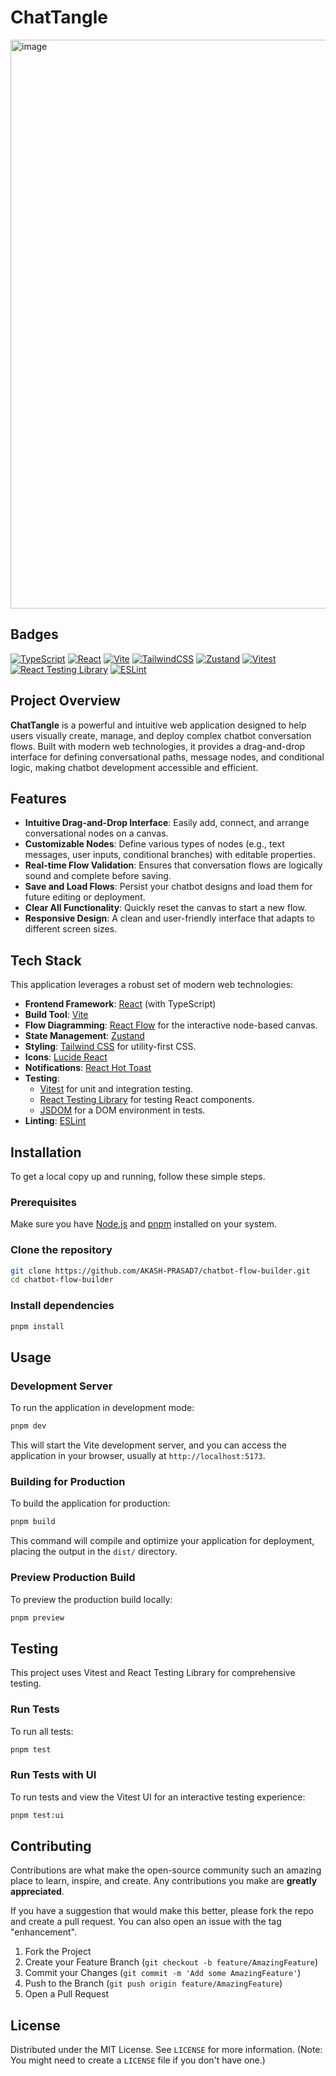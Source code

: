# ChatTangle

<img width="1918" height="910" alt="image" src="https://github.com/user-attachments/assets/a45aafdb-8d32-4bb4-90d8-847a3c452bb9" />

## Badges

[![TypeScript](https://img.shields.io/badge/typescript-%23007ACC.svg?style=for-the-badge&logo=typescript&logoColor=white)](https://www.typescriptlang.org/)
[![React](https://img.shields.io/badge/react-%2320232a.svg?style=for-the-badge&logo=react&logoColor=%2361DAFB)](https://react.dev/)
[![Vite](https://img.shields.io/badge/vite-%23646CFF.svg?style=for-the-badge&logo=vite&logoColor=white)](https://vitejs.dev/)
[![TailwindCSS](https://img.shields.io/badge/tailwindcss-%2338B2AC.svg?style=for-the-badge&logo=tailwind-css&logoColor=white)](https://tailwindcss.com/)
[![Zustand](https://img.shields.io/badge/zustand-%2320232a.svg?style=for-the-badge&logo=zustand&logoColor=white)](https://zustand-bear.github.io/)
[![Vitest](https://img.shields.io/badge/vitest-%236E9AD6.svg?style=for-the-badge&logo=vitest&logoColor=white)](https://vitest.dev/)
[![React Testing Library](https://img.shields.io/badge/testing%20library-%23323330.svg?style=for-the-badge&logo=testing-library&logoColor=red)](https://testing-library.com/react/)
[![ESLint](https://img.shields.io/badge/eslint-%234B32C3.svg?style=for-the-badge&logo=eslint&logoColor=white)](https://eslint.org/)

## Project Overview

**ChatTangle** is a powerful and intuitive web application designed to help users visually create, manage, and deploy complex chatbot conversation flows. Built with modern web technologies, it provides a drag-and-drop interface for defining conversational paths, message nodes, and conditional logic, making chatbot development accessible and efficient.

## Features

- **Intuitive Drag-and-Drop Interface**: Easily add, connect, and arrange conversational nodes on a canvas.
- **Customizable Nodes**: Define various types of nodes (e.g., text messages, user inputs, conditional branches) with editable properties.
- **Real-time Flow Validation**: Ensures that conversation flows are logically sound and complete before saving.
- **Save and Load Flows**: Persist your chatbot designs and load them for future editing or deployment.
- **Clear All Functionality**: Quickly reset the canvas to start a new flow.
- **Responsive Design**: A clean and user-friendly interface that adapts to different screen sizes.

## Tech Stack

This application leverages a robust set of modern web technologies:

- **Frontend Framework**: [React](https://react.dev/) (with TypeScript)
- **Build Tool**: [Vite](https://vitejs.dev/)
- **Flow Diagramming**: [React Flow](https://reactflow.dev/) for the interactive node-based canvas.
- **State Management**: [Zustand](https://zustand-bear.github.io/)
- **Styling**: [Tailwind CSS](https://tailwindcss.com/) for utility-first CSS.
- **Icons**: [Lucide React](https://lucide.dev/)
- **Notifications**: [React Hot Toast](https://react-hot-toast.com/)
- **Testing**:
  - [Vitest](https://vitest.dev/) for unit and integration testing.
  - [React Testing Library](https://testing-library.com/react/) for testing React components.
  - [JSDOM](https://github.com/jsdom/jsdom) for a DOM environment in tests.
- **Linting**: [ESLint](https://eslint.org/)

## Installation

To get a local copy up and running, follow these simple steps.

### Prerequisites

Make sure you have [Node.js](https://nodejs.org/en/) and [pnpm](https://pnpm.io/) installed on your system.

### Clone the repository

```bash
git clone https://github.com/AKASH-PRASAD7/chatbot-flow-builder.git
cd chatbot-flow-builder
```

### Install dependencies

```bash
pnpm install
```

## Usage

### Development Server

To run the application in development mode:

```bash
pnpm dev
```

This will start the Vite development server, and you can access the application in your browser, usually at `http://localhost:5173`.

### Building for Production

To build the application for production:

```bash
pnpm build
```

This command will compile and optimize your application for deployment, placing the output in the `dist/` directory.

### Preview Production Build

To preview the production build locally:

```bash
pnpm preview
```

## Testing

This project uses Vitest and React Testing Library for comprehensive testing.

### Run Tests

To run all tests:

```bash
pnpm test
```

### Run Tests with UI

To run tests and view the Vitest UI for an interactive testing experience:

```bash
pnpm test:ui
```

## Contributing

Contributions are what make the open-source community such an amazing place to learn, inspire, and create. Any contributions you make are **greatly appreciated**.

If you have a suggestion that would make this better, please fork the repo and create a pull request. You can also open an issue with the tag "enhancement".

1.  Fork the Project
2.  Create your Feature Branch (`git checkout -b feature/AmazingFeature`)
3.  Commit your Changes (`git commit -m 'Add some AmazingFeature'`)
4.  Push to the Branch (`git push origin feature/AmazingFeature`)
5.  Open a Pull Request

## License

Distributed under the MIT License. See `LICENSE` for more information. (Note: You might need to create a `LICENSE` file if you don't have one.)
